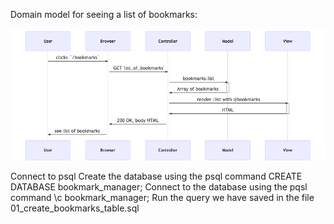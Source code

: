 Domain model for seeing a list of bookmarks:

![Diagram](https://github.com/JoRedfern/bookmarks/blob/master/mermaid-diagram-20200309142228.png)

Connect to psql
Create the database using the psql command CREATE DATABASE bookmark_manager;
Connect to the database using the pqsl command \c bookmark_manager;
Run the query we have saved in the file 01_create_bookmarks_table.sql
